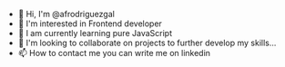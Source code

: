 
- 👋 Hi, I'm @afrodriguezgal
- 👀 I'm interested in Frontend developer
- 🌱 I am currently learning pure JavaScript
- 💞️ I'm looking to collaborate on projects to further develop my skills...
- 📫 How to contact me you can write me on linkedin

<!---
afrodriguezgal/afrodriguezgal is a ✨ special ✨ repository because its `README.md` (this file) appears on its GitHub profile.
You can click the Preview link to see the changes.
--->
